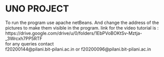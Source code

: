 <h1> UNO PROJECT </h1>
To run the program use apache netBeans. And change the address of the pictures to make them visible in the program.
link for the video tutorial is : https://drive.google.com/drive/u/0/folders/1EbPVoBOKtSv-Mztja-_3Wrcxh7PP5RTF
<br>
for any queries contact <br>
f20200144@pilani.bit-pilani.ac.in or
f20200096@pilani.bit-pilani.ac.in
